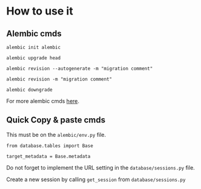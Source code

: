 # How to use it

## Alembic cmds

```
alembic init alembic
```
```
alembic upgrade head
```
```
alembic revision --autogenerate -m "migration comment"
```
```
alembic revision -m "migration comment"
```
```
alembic downgrade
```

For more alembic cmds [here](https://alembic.sqlalchemy.org/en/latest/tutorial.html).

## Quick Copy & paste cmds

This must be on the `alembic/env.py` file.
```
from database.tables import Base
```

```
target_metadata = Base.metadata
```

Do not forget to implement the URL setting in the `database/sessions.py` file.

Create a new session by calling `get_session` from `database/sessions.py`